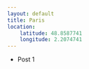 ```yaml
---
layout: default
title: Paris
location:
    latitude: 48.8587741
    longitude: 2.2074741
---
```


* Post 1